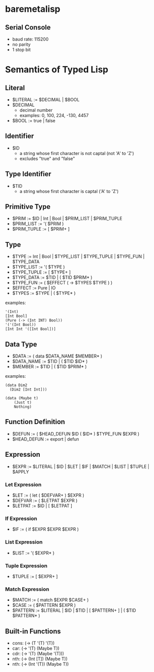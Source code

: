 # baremetalisp

## Serial Console

- baud rate: 115200
- no parity
- 1 stop bit

# Semantics of Typed Lisp

## Literal

- $LITERAL := $DECIMAL | $BOOL
- $DECIMAL
  - decimal number
  - examples: 0, 100, 224, -130, 4457
- $BOOL := true | false

## Identifier

- $ID
  - a string whose first character is not captal (not 'A' to 'Z')
  - excludes "true" and "false"

## Type Identifier

- $TID
  - a string whose first character is captal ('A' to 'Z')

## Primitive Type

- $PRIM := $ID | Int | Bool | $PRIM_LIST | $PRIM_TUPLE
- $PRIM_LIST := '( $PRIM )
- $PRIM_TUPLE := \[ $PRIM+ \]

## Type

- $TYPE := Int | Bool | $TYPE_LIST | $TYPE_TUPLE | $TYPE_FUN | $TYPE_DATA
- $TYPE_LIST := '( $TYPE )
- $TYPE_TUPLE := \[ $TYPE+ \]
- $TYPE_DATA := $TID | ( $TID $PRIM* )
- $TYPE_FUN := ( $EFFECT ( -> $TYPES $TYPE ) )
- $EFFECT := Pure | IO
- $TYPES := $TYPE | ( $TYPE* )

examples:
```common-lisp
'(Int)
[Int Bool]
(Pure (-> (Int INT) Bool))
'('(Int Bool))
[Int Int '([Int Bool])]
```

## Data Type

- $DATA := ( data $DATA_NAME $MEMBER* )
- $DATA_NAME := $TID | ( $TID $ID* )
- $MEMBER := $TID | ( $TID $PRIM* )

examples:
```common-lisp
(data Dim2
  (Dim2 [Int Int]))

(data (Maybe t)
    (Just t)
    Nothing)
```

## Function Definition

- $DEFUN := ( $HEAD_DEFUN $ID ( $ID* ) $TYPE_FUN $EXPR )
- $HEAD_DEFUN := export | defun

## Expression

- $EXPR := $LITERAL | $ID | $LET | $IF | $MATCH | $LIST | $TUPLE | $APPLY

### Let Expression

- $LET := ( let ( $DEFVAR+ ) $EXPR )
- $DEFVAR := ( $LETPAT $EXPR )
- $LETPAT := $ID | [ $LETPAT ]

### If Expression

- $IF := ( if $EXPR $EXPR $EXPR )

### List Expression

- $LIST := '( $EXPR* )

### Tuple Expression

- $TUPLE := [ $EXPR+ ]

### Match Expression

- $MATCH := ( match $EXPR $CASE+ )
- $CASE := ( $PATTERN $EXPR )
- $PATTERN := $LITERAL | $ID | $TID | \[ $PATTERN+ \] | ( $TID $PATTERN* )

## Built-in Functions

- cons: (-> (T '(T) '(T))
- car: (-> '(T) (Maybe T))
- cdr: (-> '(T) (Maybe '(T)))
- nth: (-> (Int \[T\]) (Maybe T))
- nth: (-> (Int '(T)) (Maybe T))